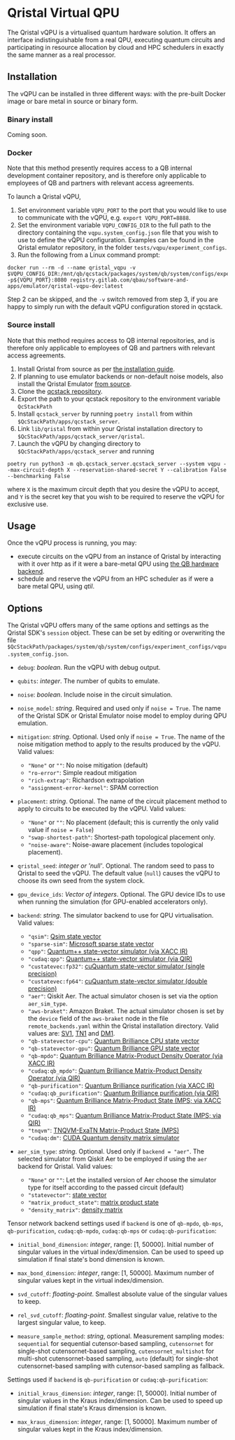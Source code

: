 # Qristal Virtual QPU

The Qristal vQPU is a virtualised quantum hardware solution. It offers an interface indistinguishable from a real QPU, executing quantum circuits and participating in resource allocation by cloud and HPC schedulers in exactly the same manner as a real processor.

## Installation

The vQPU can be installed in three different ways: with the pre-built Docker image or bare metal in source or binary form.

### Binary install

Coming soon.

### Docker

Note that this method presently requires access to a QB internal development container repository, and is therefore only applicable to employees of QB and partners with relevant access agreements.

To launch a Qristal vQPU,

1. Set environment variable `VQPU_PORT` to the port that you would like to use to communicate with the vQPU, e.g. `export VQPU_PORT=8888`.
2. Set the environment variable `VQPU_CONFIG_DIR` to the full path to the directory containing the `vqpu.system_config.json` file that you wish to use to define the vQPU configuration.  Examples can be found in the Qristal emulator repository, in the folder `tests/vqpu/experiment_configs`.
3. Run the following from a Linux command prompt:
```
docker run --rm -d --name qristal_vqpu -v $VQPU_CONFIG_DIR:/mnt/qb/qcstack/packages/system/qb/system/configs/experiment_configs -p${VQPU_PORT}:8080 registry.gitlab.com/qbau/software-and-apps/emulator/qristal-vqpu-dev:latest
```
Step 2 can be skipped, and the `-v` switch removed from step 3, if you are happy to simply run with the default vQPU configuration stored in qcstack.

### Source install

Note that this method requires access to QB internal repositories, and is therefore only applicable to employees of QB and partners with relevant access agreements.

1. Install Qristal from source as per [the installation guide](https://qristal.readthedocs.io/en/latest/rst/getting_started.html#installing-from-source).
2. If planning to use emulator backends or non-default noise models, also install the Qristal Emulator [from source](https://gitlab.com/qbau/software-and-apps/emulator).
3. Clone the [qcstack repository](https://gitlab.com/qbau/control/qcstack).
4. Export the path to your qcstack repository to the environment variable `QcStackPath`
5. Install `qcstack_server` by running `poetry install` from within `$QcStackPath/apps/qcstack_server`.
4. Link `lib/qristal` from within your Qristal installation directory to `$QcStackPath/apps/qcstack_server/qristal`.
6. Launch the vQPU by changing directory to `$QcStackPath/apps/qcstack_server` and running
```
poetry run python3 -m qb.qcstack_server.qcstack_server --system vqpu --max-circuit-depth X --reservation-shared-secret Y --calibration False --benchmarking False
```
  where `X` is the maximum circuit depth that you desire the vQPU to accept, and `Y` is the secret key that you wish to be required to reserve the vQPU for exclusive use.

## Usage

Once the vQPU process is running, you may:
- execute circuits on the vQPU from an instance of Qristal by interacting with it over http as if it were a bare-metal QPU using [the QB hardware backend](https://qristal.readthedocs.io/en/latest/rst/backends.html###hardware-backends#quantum-brilliance).
- schedule and reserve the vQPU from an HPC scheduler as if were a bare metal QPU, using _qtil_.

## Options

The Qristal vQPU offers many of the same options and settings as the Qristal SDK's `session` object.  These can be set by editing or overwriting the file `$QcStackPath/packages/system/qb/system/configs/experiment_configs/vqpu.system_config.json`.

* `debug`: *boolean*. Run the vQPU with debug output.

* `qubits`: *integer*. The number of qubits to emulate.

* `noise`: *boolean*. Include noise in the circuit simulation.

* `noise_model`: *string*. Required and used only if `noise = True`. The name of the Qristal SDK or Qristal Emulator noise model to employ during QPU emulation.

* `mitigation`: *string*. Optional. Used only if `noise = True`. The name of the noise mitigation method to apply to the results produced by the vQPU.  Valid values:
  - `"None"` or `""`:             No noise mitigation (default)
  - `"ro-error"`:                 Simple readout mitigation
  - `"rich-extrap"`:              Richardson extrapolation
  - `"assignment-error-kernel"`:  SPAM correction

* `placement`: *string*. Optional. The name of the circuit placement method to apply to circuits to be executed by the vQPU.  Valid values:
  - `"None"` or `""`:             No placement (default; this is currently the only valid value if `noise = False`)
  - `"swap-shortest-path"`:       Shortest-path topological placement only.
  - `"noise-aware"`:              Noise-aware placement (includes topological placement).

* `qristal_seed`: *integer or 'null'*. Optional. The random seed to pass to Qristal to seed the vQPU. The default value (`null`) causes the vQPU to choose its own seed from the system clock.

* `gpu_device_ids`: *Vector of integers*. Optional. The GPU device IDs to use when running the simulation (for GPU-enabled accelerators only).

* `backend`: *string*. The simulator backend to use for QPU virtualisation. Valid values:
  - `"qsim"`: [Qsim state vector](https://qristal.readthedocs.io/en/latest/rst/backends.html#qsim-state-vector-qsim)
  - `"sparse-sim"`: [Microsoft sparse state vector](https://qristal.readthedocs.io/en/latest/rst/backends.html#microsoft-sparse-state-vector-sparse-sim)
  - `"qpp"`: [Quantum++ state-vector simulator (via XACC IR)](https://qristal.readthedocs.io/en/latest/rst/backends.html#quantum-state-vector-simulator-qpp-and-cudaq-qpp)
  - `"cudaq:qpp"`: [Quantum++ state-vector simulator (via QIR)](https://qristal.readthedocs.io/en/latest/rst/backends.html#quantum-state-vector-simulator-qpp-and-cudaq-qpp)
  - `"custatevec:fp32"`: [cuQuantum state-vector simulator (single precision)](https://qristal.readthedocs.io/en/latest/rst/backends.html#cuquantum-state-vector-simulators-custatevec-fp32-and-custatevec-fp64)
  - `"custatevec:fp64"`: [cuQuantum state-vector simulator (double precision)](https://qristal.readthedocs.io/en/latest/rst/backends.html#cuquantum-state-vector-simulators-custatevec-fp32-and-custatevec-fp64)
  - `"aer"`: Qiskit Aer. The actual simulator chosen is set via the option `aer_sim_type`.
  - `"aws-braket"`: Amazon Braket. The actual simulator chosen is set by the `device` field of the `aws-braket` node in the file `remote_backends.yaml` within the Qristal installation directory.  Valid values are: [SV1](https://qristal.readthedocs.io/en/latest/rst/backends.html#amazon-braket-sv1-aws-braket-sv1), [TN1](https://qristal.readthedocs.io/en/latest/rst/backends.html#amazon-braket-tn1-aws-braket-tn1) and [DM1](https://qristal.readthedocs.io/en/latest/rst/backends.html#amazon-braket-dm1-aws-braket-dm1).
  - `"qb-statevector-cpu"`: [Quantum Brilliance CPU state vector](https://qristal.readthedocs.io/en/latest/rst/backends.html#quantum-brilliance-cpu-state-vector-qb-statevector-cpu)
  - `"qb-statevector-gpu"`: [Quantum Brilliance GPU state vector](https://qristal.readthedocs.io/en/latest/rst/backends.html#quantum-brilliance-gpu-state-vector-qb-statevector-gpu)
  - `"qb-mpdo"`: [Quantum Brilliance Matrix-Product Density Operator (via XACC IR)](https://qristal.readthedocs.io/en/latest/rst/backends.html#quantum-brilliance-matrix-product-density-operator-qb-mpdo-and-cudaq-qb-mpdo)
  - `"cudaq:qb_mpdo"`: [Quantum Brilliance Matrix-Product Density Operator (via QIR)](https://qristal.readthedocs.io/en/latest/rst/backends.html#quantum-brilliance-matrix-product-density-operator-qb-mpdo-and-cudaq-qb-mpdo)
  - `"qb-purification"`: [Quantum Brilliance purification (via XACC IR)](https://qristal.readthedocs.io/en/latest/rst/backends.html#quantum-brilliance-purification-qb-purification-and-cudaq-qb-purification)
  - `"cudaq:qb_purification"`: [Quantum Brilliance purification (via QIR)](https://qristal.readthedocs.io/en/latest/rst/backends.html#quantum-brilliance-purification-qb-purification-and-cudaq-qb-purification)
  - `"qb-mps"`: [Quantum Brilliance Matrix-Product State (MPS; via XACC IR)](https://qristal.readthedocs.io/en/latest/rst/backends.html#quantum-brilliance-matrix-product-state-mps-qb-mps-and-cudaq-qb-mps)
  - `"cudaq:qb_mps"`: [Quantum Brilliance Matrix-Product State (MPS; via QIR)](https://qristal.readthedocs.io/en/latest/rst/backends.html#quantum-brilliance-matrix-product-state-mps-qb-mps-and-cudaq-qb-mps)
  - `"tnqvm"`: [TNQVM-ExaTN Matrix-Product State (MPS)](https://qristal.readthedocs.io/en/latest/rst/backends.html#tnqvm-exatn-mps-tnqvm)
  - `"cudaq:dm"`: [CUDA Quantum density matrix simulator](https://qristal.readthedocs.io/en/latest/rst/backends.html#cuda-quantum-density-matrix-simulator-cudaq-dm)

* `aer_sim_type`: *string*. Optional. Used only if `backend = "aer"`. The selected simulator from Qiskit Aer to be employed if using the `aer` backend for Qristal. Valid values:
  - `"None"` or `""`: Let the installed version of Aer choose the simulator type for itself according to the passed circuit (default)
  - `"statevector"`: [state vector](https://qristal.readthedocs.io/en/latest/rst/backends.html#aer-state-vector-aer-statevector)
  - `"matrix_product_state"`: [matrix product state](https://qristal.readthedocs.io/en/latest/rst/backends.html#aer-mps-aer-matrix-product-state)
  - `"density_matrix"`: [density matrix](https://qristal.readthedocs.io/en/latest/rst/backends.html#aer-density-matrix-aer-density-matrix)

Tensor network backend settings used if `backend` is one of `qb-mpdo`, `qb-mps`, `qb-purification`, `cudaq:qb-mpdo`, `cudaq:qb-mps` or `cudaq:qb-purification`:

* `initial_bond_dimension`: *integer*, range: [1, 50000].  Initial number of singular values in the virtual index/dimension. Can be used to speed up simulation if final state's bond dimension is known.

* `max_bond_dimension`: *integer*, range: [1, 50000]. Maximum number of singular values kept in the virtual index/dimension.

* `svd_cutoff`: *floating-point*. Smallest absolute value of the singular values to keep.

* `rel_svd_cutoff`: *floating-point*. Smallest singular value, relative to the largest singular value, to keep.

* `measure_sample_method`: *string*, optional. Measurement sampling modes: `sequential` for sequential cutensor-based sampling, `cutensornet` for single-shot cutensornet-based sampling, `cutensornet_multishot` for multi-shot cutensornet-based sampling, `auto` (default) for single-shot cutensornet-based sampling with cutensor-based sampling as fallback.

Settings used if `backend` is `qb-purification` or `cudaq:qb-purification`:

* `initial_kraus_dimension`: *integer*, range: [1, 50000]. Initial number of singular values in the Kraus index/dimension. Can be used to speed up simulation if final state's Kraus dimension is known.

* `max_kraus_dimension`: *integer*, range: [1, 50000]. Maximum number of singular values kept in the Kraus index/dimension.





